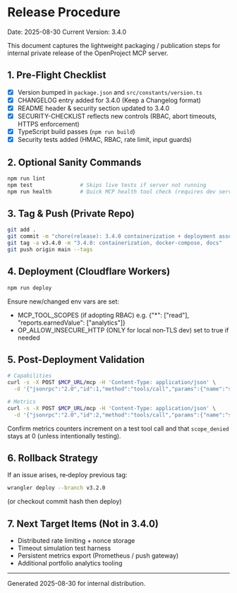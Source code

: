 # Release Procedure

Date: 2025-08-30
Current Version: 3.4.0

This document captures the lightweight packaging / publication steps for internal private release of the OpenProject MCP server.

## 1. Pre-Flight Checklist
- [x] Version bumped in `package.json` and `src/constants/version.ts`
- [x] CHANGELOG entry added for 3.4.0 (Keep a Changelog format)
- [x] README header & security section updated to 3.4.0
- [x] SECURITY-CHECKLIST reflects new controls (RBAC, abort timeouts, HTTPS enforcement)
- [x] TypeScript build passes (`npm run build`)
- [x] Security tests added (HMAC, RBAC, rate limit, input guards)

## 2. Optional Sanity Commands
```bash
npm run lint
npm test               # Skips live tests if server not running
npm run health         # Quick MCP health tool check (requires dev server)
```

## 3. Tag & Push (Private Repo)
```bash
git add .
git commit -m "chore(release): 3.4.0 containerization + deployment assets"
git tag -a v3.4.0 -m "3.4.0: containerization, docker-compose, docs"
git push origin main --tags
```

## 4. Deployment (Cloudflare Workers)
```bash
npm run deploy
```
Ensure new/changed env vars are set:
- MCP_TOOL_SCOPES (if adopting RBAC)  e.g. {"*": ["read"], "reports.earnedValue": ["analytics"]}
- OP_ALLOW_INSECURE_HTTP (ONLY for local non‑TLS dev) set to true if needed

## 5. Post-Deployment Validation
```bash
# Capabilities
curl -s -X POST $MCP_URL/mcp -H 'Content-Type: application/json' \
  -d '{"jsonrpc":"2.0","id":1,"method":"tools/call","params":{"name":"system.getCapabilities","arguments":{}}}' | jq

# Metrics
curl -s -X POST $MCP_URL/mcp -H 'Content-Type: application/json' \
  -d '{"jsonrpc":"2.0","id":2,"method":"tools/call","params":{"name":"system.getMetrics","arguments":{}}}' | jq
```
Confirm metrics counters increment on a test tool call and that `scope_denied` stays at 0 (unless intentionally testing).

## 6. Rollback Strategy
If an issue arises, re‑deploy previous tag:
```bash
wrangler deploy --branch v3.2.0
```
(or checkout commit hash then deploy)

## 7. Next Target Items (Not in 3.4.0)
- Distributed rate limiting + nonce storage
- Timeout simulation test harness
- Persistent metrics export (Prometheus / push gateway)
- Additional portfolio analytics tooling

---
Generated 2025-08-30 for internal distribution.
